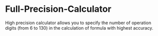 # Full-Precision-Calculator
High precision calculator allows you to specify the number of operation digits (from 6 to 130) in the calculation of formula with highest accuracy.

